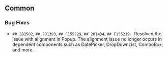 ##  Common

###    Bug Fixes

- `## 281502`, `## 281393`, `## F155229`, `## 281434`, `## F155219` - Resolved the issue with alignment in Popup. The alignment issue no longer occurs in dependent components such as DatePicker, DropDownList, ComboBox, and more.
